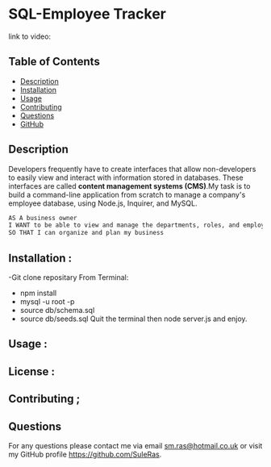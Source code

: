 # SQL-Employee Tracker
link to video: 



## Table of Contents
  - [Description](#description)
  - [Installation](#installation)
  - [Usage](#usage)
  - [Contributing](#contributing)
  - [Questions](#questions)
  - [GitHub](#questions)
  

## Description

Developers frequently have to create interfaces that allow non-developers to easily view and interact with information stored in databases. These interfaces are called **content management systems (CMS)**.My task is to build a command-line application from scratch to manage a company's employee database, using Node.js, Inquirer, and MySQL.

```md
AS A business owner
I WANT to be able to view and manage the departments, roles, and employees in my company
SO THAT I can organize and plan my business
```
  
  ## Installation :
  -Git clone repositary
  From Terminal:
  - npm install
  - mysql -u root -p
  - source db/schema.sql
  - source db/seeds.sql
  Quit the terminal then node server.js and enjoy.
  
  ## Usage :
  
 
  ## License : 


  ## Contributing ;


 ## Questions
 For any questions please contact me via email sm.ras@hotmail.co.uk or visit my GitHub profile https://github.com/SuleRas.